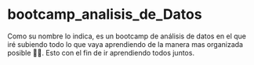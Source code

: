 # bootcamp_analisis_de_Datos
Como su nombre lo indica, es un bootcamp de análisis de datos en el que iré subiendo todo lo que vaya aprendiendo de la manera mas organizada posible 🤣🤣. Esto con el fin de ir aprendiendo todos juntos.
